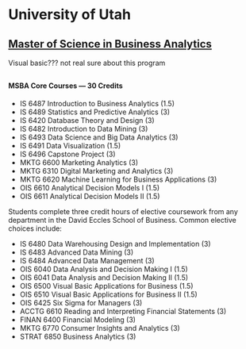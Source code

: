 # University of Utah

## [Master of Science in Business Analytics](https://eccles.utah.edu/programs/master-of-science-in-business-analytics/)

Visual basic???  not real sure about this program

## 

#### MSBA Core Courses — 30 Credits

* IS 6487 Introduction to Business Analytics \(1.5\)
* IS 6489 Statistics and Predictive Analytics \(3\)
* IS 6420 Database Theory and Design \(3\)
* IS 6482 Introduction to Data Mining \(3\)
* IS 6493 Data Science and Big Data Analytics \(3\)
* IS 6491 Data Visualization \(1.5\)
* IS 6496 Capstone Project \(3\)
* MKTG 6600 Marketing Analytics \(3\)
* MKTG 6310 Digital Marketing and Analytics \(3\)
* MKTG 6620 Machine Learning for Business Applications \(3\)
* OIS 6610 Analytical Decision Models I \(1.5\)
* OIS 6611 Analytical Decision Models II \(1.5\)



Students complete three credit hours of elective coursework from any department in the David Eccles School of Business. Common elective choices include:

* IS 6480 Data Warehousing Design and Implementation \(3\)
* IS 6483 Advanced Data Mining \(3\)
* IS 6484 Advanced Data Management \(3\)
* OIS 6040 Data Analysis and Decision Making I \(1.5\)
* OIS 6041 Data Analysis and Decision Making II \(1.5\)
* OIS 6500 Visual Basic Applications for Business \(1.5\)
* OIS 6510 Visual Basic Applications for Business II \(1.5\)
* OIS 6425 Six Sigma for Managers \(3\)
* ACCTG 6610 Reading and Interpreting Financial Statements \(3\)
* FINAN 6400 Financial Modeling \(3\)
* MKTG 6770 Consumer Insights and Analytics \(3\)
* STRAT 6850 Business Analytics \(3\)




